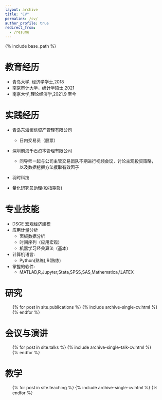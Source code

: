 ```yaml
---
layout: archive
title: "CV"
permalink: /cv/
author_profile: true
redirect_from:
  - /resume
---
```


{% include base_path %}

教育经历
======
* 青岛大学, 经济学学士,2018
* 南京审计大学，统计学硕士,2021
* 南京大学,理论经济学,2021.9 至今

实践经历
======
* 青岛东海恒信资产管理有限公司
  * 日内交易员（股票）

* 深圳前海千石资本管理有限公司
  * 同导师一起与公司主管交易团队不期进行视频会议，讨论主观投资策略，以及数据挖掘方法攫取有效因子

*  羽时科技
  * 量化研究员助理(股指期货)
  
专业技能
======
* DSGE 宏观经济建模
* 应用计量分析
  * 面板数据分析
  * 时间序列（应用宏观）
  * 机器学习经典算法（基本）
* 计算机语言:
  * Python(熟练),R(熟练)
* 掌握的软件:
  * MATLAB,R,Jupyter,Stata,SPSS,SAS,Mathematica,\LATEX

研究
======
  <ul>{% for post in site.publications %}
    {% include archive-single-cv.html %}
  {% endfor %}</ul>
  
会议与演讲
======
  <ul>{% for post in site.talks %}
    {% include archive-single-talk-cv.html %}
  {% endfor %}</ul>
  
教学
======
  <ul>{% for post in site.teaching %}
    {% include archive-single-cv.html %}
  {% endfor %}</ul>

